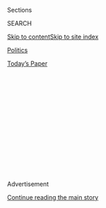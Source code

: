 <div id="app">

<div>

<div>

<div>

<div class="NYTAppHideMasthead css-1q2w90k e1suatyy0">

<div class="section css-ui9rw0 e1suatyy2">

<div class="css-eph4ug er09x8g0">

<div class="css-6n7j50">

</div>

<span class="css-1dv1kvn">Sections</span>

<div class="css-10488qs">

<span class="css-1dv1kvn">SEARCH</span>

</div>

[Skip to content](#site-content)[Skip to site
index](#site-index)

</div>

<div id="masthead-section-label" class="css-1wr3we4 eaxe0e00">

[Politics](https://www.nytimes.com/section/politics)

</div>

<div class="css-10698na e1huz5gh0">

</div>

</div>

<div id="masthead-bar-one" class="section hasLinks css-15hmgas e1csuq9d3">

<div class="css-uqyvli e1csuq9d0">

</div>

<div class="css-1uqjmks e1csuq9d1">

</div>

<div class="css-9e9ivx">

[](https://myaccount.nytimes.com/auth/login?response_type=cookie&client_id=vi)

</div>

<div class="css-1bvtpon e1csuq9d2">

[Today’s
Paper](https://www.nytimes.com/section/todayspaper)

</div>

</div>

</div>

</div>

<div data-aria-hidden="false">

<div id="site-content" data-role="main">

<div>

<div class="css-1aor85t" style="opacity:0.000000001;z-index:-1;visibility:hidden">

<div class="css-1hqnpie">

<div class="css-epjblv">

<span class="css-17xtcya">[Politics](/section/politics)</span><span class="css-x15j1o">|</span><span class="css-fwqvlz">Challenging
the Boss in Public? For Kellyanne Conway, It’s Part of the
Job</span>

</div>

<div class="css-k008qs">

<div class="css-1iwv8en">

<span class="css-18z7m18"></span>

<div>

</div>

</div>

<span class="css-1n6z4y">https://nyti.ms/2gC6DoP</span>

<div class="css-1705lsu">

<div class="css-4xjgmj">

<div class="css-4skfbu" data-role="toolbar" data-aria-label="Social Media Share buttons, Save button, and Comments Panel with current comment count" data-testid="share-tools">

  - 
  - 
  - 
  - 
    
    <div class="css-6n7j50">
    
    </div>

  - 

</div>

</div>

</div>

</div>

</div>

</div>

<div class="css-13pd83m">

</div>

<div id="top-wrapper" class="css-1sy8kpn">

<div id="top-slug" class="css-l9onyx">

Advertisement

</div>

[Continue reading the main
story](#after-top)

<div class="ad top-wrapper" style="text-align:center;height:100%;display:block;min-height:250px">

<div id="top" class="place-ad" data-position="top" data-size-key="top">

</div>

</div>

<div id="after-top">

</div>

</div>

<div id="sponsor-wrapper" class="css-1hyfx7x">

<div id="sponsor-slug" class="css-19vbshk">

Supported by

</div>

[Continue reading the main
story](#after-sponsor)

<div id="sponsor" class="ad sponsor-wrapper" style="text-align:center;height:100%;display:block">

</div>

<div id="after-sponsor">

</div>

</div>

<div class="css-1vkm6nb ehdk2mb0">

# Challenging the Boss in Public? For Kellyanne Conway, It’s Part of the Job

</div>

<div class="css-79elbk" data-testid="photoviewer-wrapper">

<div class="css-z3e15g" data-testid="photoviewer-wrapper-hidden">

</div>

<div class="css-1a48zt4 ehw59r15" data-testid="photoviewer-children">

![<span class="css-16f3y1r e13ogyst0" data-aria-hidden="true">Kellyanne
Conway, a senior adviser to President-elect Donald J. Trump, on Monday
at Trump Tower. “When he’s upset with someone, they know it,” she
said.</span><span class="css-cnj6d5 e1z0qqy90" itemprop="copyrightHolder"><span class="css-1ly73wi e1tej78p0">Credit...</span><span><span>Sam
Hodgson for The New York
Times</span></span></span>](https://static01.nyt.com/images/2016/11/29/us/29CONWAY/29CONWAY-articleLarge.jpg?quality=75&auto=webp&disable=upscale)

</div>

</div>

<div class="css-xt80pu e12qa4dv0">

<div class="css-18e8msd">

<div class="css-vp77d3 epjyd6m0">

<div class="css-1baulvz">

By [<span class="css-1baulvz" itemprop="name">Michael D.
Shear</span>](http://www.nytimes.com/by/michael-d-shear) and
[<span class="css-1baulvz last-byline" itemprop="name">Maggie
Haberman</span>](http://www.nytimes.com/by/maggie-haberman)

</div>

</div>

  - Nov. 28,
    2016

  - 
    
    <div class="css-4xjgmj">
    
    <div class="css-d8bdto" data-role="toolbar" data-aria-label="Social Media Share buttons, Save button, and Comments Panel with current comment count" data-testid="share-tools">
    
      - 
      - 
      - 
      - 
        
        <div class="css-6n7j50">
        
        </div>
    
      - 
    
    </div>
    
    </div>

</div>

</div>

<div class="section meteredContent css-1r7ky0e" name="articleBody" itemprop="articleBody">

<div class="css-1fanzo5 StoryBodyCompanionColumn">

<div class="css-53u6y8">

WASHINGTON — Kellyanne Conway, one of President-elect Donald J. Trump’s
senior advisers, was about to board a flight back to New York on Monday
morning when she caught a glimpse of the headline crawling across
television screens in the terminal.

“SOURCES: TRUMP ‘FURIOUS’ OVER CONWAY COMMENTS ABOUT ROMNEY,” screamed
the headline on MSNBC’s “Morning Joe” program.

Ms. Conway quickly dialed Mr. Trump, as well as Jared Kushner, his
son-in-law and confidant, seeking reassurance that the headline was
wrong.

She got it.

Ms. Conway, the Republican pollster and strategist who managed Mr.
Trump’s improbable campaign, said the president-elect was neither
surprised nor angered by her public excoriation a day earlier of former
Gov. Mitt Romney of Massachusetts, a top prospect for secretary of state
in the Trump administration.

</div>

</div>

<div class="css-1fanzo5 StoryBodyCompanionColumn">

<div class="css-53u6y8">

“When he’s upset with someone, they know it,” Ms. Conway said in a
telephone interview late Monday afternoon. While her public display may
have bothered some members of Mr. Trump’s transition team, by all
accounts, her close relationship with the next occupant of the Oval
Office remains secure.

Mr. Trump, in a statement emailed Monday evening by his spokeswoman,
Hope Hicks, said: “Kellyanne came to me and asked whether or not she
could go public with her thoughts on the matter. I encouraged her to do
so. Most importantly she fully acknowledged there is only one person
that makes the decision. She has always been a tremendous asset and that
will continue.”

To those on the outside of the Trump transition, her remarks on Sunday
had all the hallmarks of a political staff member gone rogue. Amid
reports of intense closed-door deliberations over who should be
secretary of state, Ms. Conway had seemed intent on committing a
heretical political act by an aide: boxing in her boss. She wrote on
Twitter about a “deluge” of concerns from conservatives and appeared
repeatedly on television, insisting that a Romney appointment would be
seen by Mr. Trump’s supporters as a “betrayal.”

But little in Mr. Trump’s universe is simple. In fact, people familiar
with the dynamic inside Trump Tower — who were granted anonymity to
discuss the unusual process that Mr. Trump has allowed for his
transition — said Ms. Conway had been neither insubordinate nor acting
directly on the president-elect’s instruction.

By denouncing Mr. Romney even as Mr. Trump was preparing for their
second meeting, this time over dinner on Tuesday, Ms. Conway was simply
doing what she knows Mr. Trump likes: encouraging a public airing of
conflicting views when he is unsure of what path to take.

</div>

</div>

<div class="css-1fanzo5 StoryBodyCompanionColumn">

<div class="css-53u6y8">

“The president-elect would never need to turn on a TV station to find
out how I feel about anything or anyone — he would already know it,” she
said, noting that she had not said anything publicly that she had not
also shared with Mr. Trump privately. “It would be a mistake to think
that I communicate with him through the TV.”

What some saw over the weekend as an act of political defiance by Ms.
Conway — undermining a potential cabinet nominee — was seen by Mr. Trump
as a demonstration of loyalty, according to people who had talked to
him. Her criticism of Mr. Romney articulated a view her boss had at
times expressed: that Mr. Romney had tried to “hurt” him during the
campaign and had yet to fully acknowledge it or apologize.

“There was the Never Trump movement, and then there was Gov. Mitt
Romney,” she said on ABC, adding later, “I only wish Governor Romney had
been as critical of Hillary Clinton” during the general election. During
the primaries, Mr. Romney [called Mr. Trump a “fraud” and a
“phony.”](http://www.nytimes.com/2016/03/04/us/politics/mitt-romney-speech.html)

A decision on the secretary of state position could come this week,
although Mr. Trump sent more mixed signals on Monday after [interviewing
retired Gen. David H.
Petraeus](http://www.nytimes.com/2016/11/28/us/politics/donald-trump-transition-david-petraeus.html)
for the post. “Was very impressed\!” Mr. Trump posted on Twitter after
the hourlong meeting.

But if it is still unclear who will lead the State Department, it is
virtually certain that Ms. Conway will remain close to Mr. Trump,
whether as an influential West Wing aide or, in a move that seems more
likely, as an outside adviser with guaranteed access to the president.
After initially working for a “super PAC” supporting Senator Ted Cruz’s
presidential campaign, she has become one of the few calming influences
on Mr. Trump, and someone he sees as intensely loyal to him.

Her allies describe her job as “the Kellyanne role,” a position in which
the precise title does not completely capture the duties she is
performing or the sway she has. Ms. Conway has a direct line to Mr.
Trump, and she has said that he is supportive of seeing her on
television. The president-elect is also well aware that she is one of
his only female surrogates, and one who has become his ambassador to the
news media.

“She’s the first person who was able to develop a strategy internally
and articulate that strategy externally,” said Frank Luntz, a Republican
pollster who worked with Ms. Conway in the early 1990s. “She put a
context to everything where there was no context before.”

</div>

</div>

<div class="css-1fanzo5 StoryBodyCompanionColumn">

<div class="css-53u6y8">

Mr. Trump made clear throughout the campaign when he was unhappy with
those speaking for him on television. Some cable bookers have been
quietly told not to refer to someone as a “surrogate” for the campaign
on a given day if the person has fallen out of favor.

On a conference call with top supporters at one point, Mr. Trump
denounced some of his own aides and said they did not speak for him.

That is not a problem that Ms. Conway has encountered.

Ms. Conway said on Monday that she had spoken with Mr. Trump a number of
times over the weekend, on a range of topics. She had several
conversations with him, she said, about how to be “a face of the
administration,” although what that precisely means remains unclear.

And so far, her style of service on Mr. Trump’s behalf has left many who
are used to a more traditional definition of spokeswoman confused about
what to expect.

Joe Scarborough, the MSNBC host whose show is closely watched by Mr.
Trump, accused Ms. Conway of trying to “intimidate the president-elect,”
adding that “now all world leaders will be watching to see if a
President Trump can be bullied by his staff.”

Ms. Conway [responded to Mr.
Scarborough](https://twitter.com/KellyannePolls/status/802963387168727040)
on Twitter by saying, “Repeating 100th time decision is his & I’ll
respect it,” and adding, “I already have the job I want.”

</div>

</div>

</div>

<div>

</div>

<div>

</div>

<div>

</div>

<div>

<div id="bottom-wrapper" class="css-1ede5it">

<div id="bottom-slug" class="css-l9onyx">

Advertisement

</div>

[Continue reading the main
story](#after-bottom)

<div id="bottom" class="ad bottom-wrapper" style="text-align:center;height:100%;display:block;min-height:90px">

</div>

<div id="after-bottom">

</div>

</div>

</div>

</div>

</div>

## Site Index

<div>

</div>

## Site Information Navigation

  - [© <span>2020</span> <span>The New York Times
    Company</span>](https://help.nytimes.com/hc/en-us/articles/115014792127-Copyright-notice)

<!-- end list -->

  - [NYTCo](https://www.nytco.com/)
  - [Contact
    Us](https://help.nytimes.com/hc/en-us/articles/115015385887-Contact-Us)
  - [Work with us](https://www.nytco.com/careers/)
  - [Advertise](https://nytmediakit.com/)
  - [T Brand Studio](http://www.tbrandstudio.com/)
  - [Your Ad
    Choices](https://www.nytimes.com/privacy/cookie-policy#how-do-i-manage-trackers)
  - [Privacy](https://www.nytimes.com/privacy)
  - [Terms of
    Service](https://help.nytimes.com/hc/en-us/articles/115014893428-Terms-of-service)
  - [Terms of
    Sale](https://help.nytimes.com/hc/en-us/articles/115014893968-Terms-of-sale)
  - [Site
    Map](https://spiderbites.nytimes.com)
  - [Help](https://help.nytimes.com/hc/en-us)
  - [Subscriptions](https://www.nytimes.com/subscription?campaignId=37WXW)

</div>

</div>

</div>

</div>
